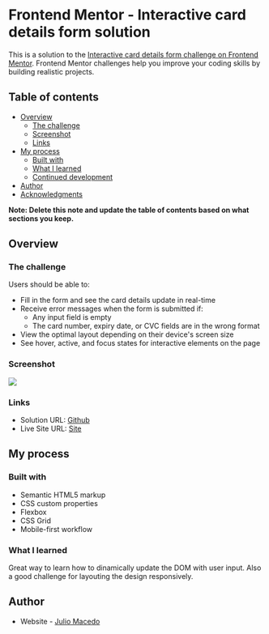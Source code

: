 # Frontend Mentor - Interactive card details form solution

This is a solution to the [Interactive card details form challenge on Frontend Mentor](https://www.frontendmentor.io/challenges/interactive-card-details-form-XpS8cKZDWw). Frontend Mentor challenges help you improve your coding skills by building realistic projects. 

## Table of contents

- [Overview](#overview)
  - [The challenge](#the-challenge)
  - [Screenshot](#screenshot)
  - [Links](#links)
- [My process](#my-process)
  - [Built with](#built-with)
  - [What I learned](#what-i-learned)
  - [Continued development](#continued-development)
- [Author](#author)
- [Acknowledgments](#acknowledgments)

**Note: Delete this note and update the table of contents based on what sections you keep.**

## Overview

### The challenge

Users should be able to:

- Fill in the form and see the card details update in real-time
- Receive error messages when the form is submitted if:
  - Any input field is empty
  - The card number, expiry date, or CVC fields are in the wrong format
- View the optimal layout depending on their device's screen size
- See hover, active, and focus states for interactive elements on the page

### Screenshot

![](https://i.imgur.com/zJIUBud.jpg)

### Links

- Solution URL: [Github](https://github.com/juliosmacedo/Interactive-Card-Details-Form)
- Live Site URL: [Site](https://juliosmacedo.github.io/Interactive-Card-Details-Form/)

## My process

### Built with

- Semantic HTML5 markup
- CSS custom properties
- Flexbox
- CSS Grid
- Mobile-first workflow


### What I learned

Great way to learn how to dinamically update the DOM with user input. Also a good challenge for layouting the design responsively.

## Author

- Website - [Julio Macedo](https://juliomacedo.netlify.app/)

